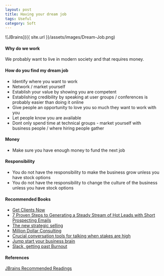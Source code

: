 ```yaml
---
layout: post
title: Having your dream job
tags: Useful
category: Soft
---
```

![JBrains]({{ site.url }}/assets/images/Dream-Job.png)

#### Why do we work ####

We probably want to live in modern society and that requires money.

#### How do you find my dream job ####

- Identify where you want to work  
- Network / market yourself  
- Establish your value by showing you are competent  
- Establishing credibility by speaking at user groups / conferences is probably easier than doing it online  
- Give people an opportunity to love you so much they want to work with you  
- Let people know you are available  
- Dont only spend time at technical groups - market yourself with business people / where hiring people gather  

#### Money ####

- Make sure you have enough money to fund the next job  

#### Responsibility ####

- You do not have the responsibility to make the business grow unless you have stock options  
- You do not have the responsibility to change the culture of the business unless you have stock options  

#### Recommended Books ####

- [Get Clients Now](http://www.amazon.com/gp/product/081443245X/ref=as_li_qf_sp_asin_il_tl?ie=UTF8&camp=1789&creative=9325&creativeASIN=081443245X&linkCode=as2&tag=jbrains.ca-20&linkId=MDVX2V6X4OZMSHD7)  
- [7 Proven Steps to Generating a Steady Stream of Hot Leads with Short Prospecting Emails](https://edgandia.leadpages.net/ifalm1014/?inf_contact_key=3c53bb78c8cd1ae3dd7799acae9714691d7ea2150f9980c2d0f880f9d46bae3c)  
- [The new strategic selling](http://www.amazon.com/gp/product/044669519X/ref=as_li_qf_sp_asin_il_tl?ie=UTF8&camp=1789&creative=9325&creativeASIN=044669519X&linkCode=as2&tag=jbrains.ca-20)  
- [Million Dollar Consulting](http://www.amazon.com/gp/product/0071622101/ref=as_li_qf_sp_asin_il_tl?ie=UTF8&camp=1789&creative=9325&creativeASIN=0071622101&linkCode=as2&tag=jbrains.ca-20&linkId=BI424XSGRDFT7PR5)  
- [Crucial conversation tools for talking when stakes are high](http://www.amazon.com/gp/product/0071771328/ref=as_li_qf_sp_asin_il_tl?ie=UTF8&tag=jbrains.ca-20&linkCode=as2&camp=1789&creative=9325&creativeASIN=0071771328)  
- [Jump start your business brain](http://www.amazon.com/gp/product/1578601797/ref=as_li_qf_sp_asin_il_tl?ie=UTF8&camp=1789&creative=9325&creativeASIN=1578601797&linkCode=as2&tag=jbrains.ca-20&linkId=6UEZ4TLUOQUE7J4K)  
- [Slack, getting past Burnout](http://www.amazon.com/gp/product/0767907698?ie=UTF8&tag=jbrains.ca-20&link_code=as3&camp=211189&creative=373489&creativeASIN=0767907698)


#### References ####

[JBrains Recommended Readings](http://link.jbrains.ca/13o7qTN)

